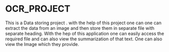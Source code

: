 # OCR_PROJECT
This is a Data storing project . with the help of this project one can one can extract the data from an image and then store them in separate file with separate heading. With the hep of this application one can easily access the required file and can also view the summarization of that text. One can also view the Image which they provide.
